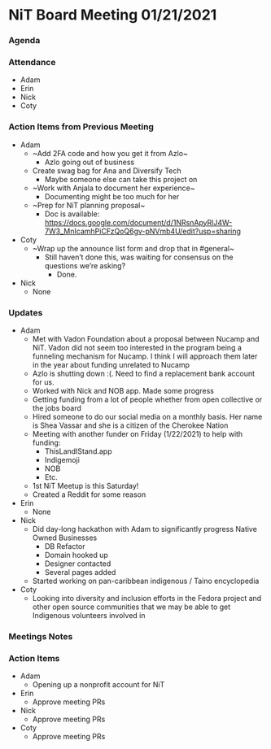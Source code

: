# NiT Board Meeting 01/21/2021

### Agenda

### Attendance

* Adam
* Erin
* Nick
* Coty

### Action Items from Previous Meeting

* Adam
    * ~Add 2FA code and how you get it from Azlo~
        * Azlo going out of business
    * Create swag bag for Ana and Diversify Tech
        * Maybe someone else can take this project on
    * ~Work with Anjala to document her experience~
        * Documenting might be too much for her
    * ~Prep for NiT planning proposal~
        * Doc is available: https://docs.google.com/document/d/1NRsnApyRlJ4W-7W3_MnIcamhPiCFzQoQ6gv-pNVmb4U/edit?usp=sharing
* Coty
    * ~Wrap up the announce list form and drop that in #general~
        * Still haven’t done this, was waiting for consensus on the questions we’re asking?
            * Done.
* Nick
    * None

### Updates

* Adam
    * Met with Vadon Foundation about a proposal between Nucamp and NiT. Vadon did not seem too interested in the program being a funneling mechanism for Nucamp. I think I will approach them later in the year about funding unrelated to Nucamp
    * Azlo is shutting down :(. Need to find a replacement bank account for us.
    * Worked with Nick and NOB app. Made some progress
    * Getting funding from a lot of people whether from open collective or the jobs board
    * Hired someone to do our social media on a monthly basis. Her name is Shea Vassar and she is a citizen of the Cherokee Nation
    * Meeting with another funder on Friday (1/22/2021) to help with funding:
        * ThisLandIStand.app
        * Indigemoji
        * NOB
        * Etc.
    * 1st NiT Meetup is this Saturday!
    * Created a Reddit for some reason
* Erin
    * None
* Nick
    * Did day-long hackathon with Adam to significantly progress Native Owned Businesses
        * DB Refactor
        * Domain hooked up
        * Designer contacted
        * Several pages added
    * Started working on pan-caribbean indigenous / Taino encyclopedia
* Coty
    * Looking into diversity and inclusion efforts in the Fedora project and other open source communities that we may be able to get Indigenous volunteers involved in

### Meetings Notes

### Action Items

* Adam
    * Opening up a nonprofit account for NiT
* Erin
    * Approve meeting PRs
* Nick
    * Approve meeting PRs
* Coty
    * Approve meeting PRs
